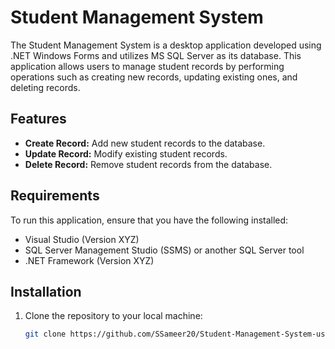 # Student Management System

The Student Management System is a desktop application developed using .NET Windows Forms and utilizes MS SQL Server as its database. This application allows users to manage student records by performing operations such as creating new records, updating existing ones, and deleting records.



## Features

- **Create Record:** Add new student records to the database.
- **Update Record:** Modify existing student records.
- **Delete Record:** Remove student records from the database.

## Requirements

To run this application, ensure that you have the following installed:

- Visual Studio (Version XYZ)
- SQL Server Management Studio (SSMS) or another SQL Server tool
- .NET Framework (Version XYZ)

## Installation

1. Clone the repository to your local machine:

   ```bash
   git clone https://github.com/SSameer20/Student-Management-System-using-.NET-Window-Forms.git

